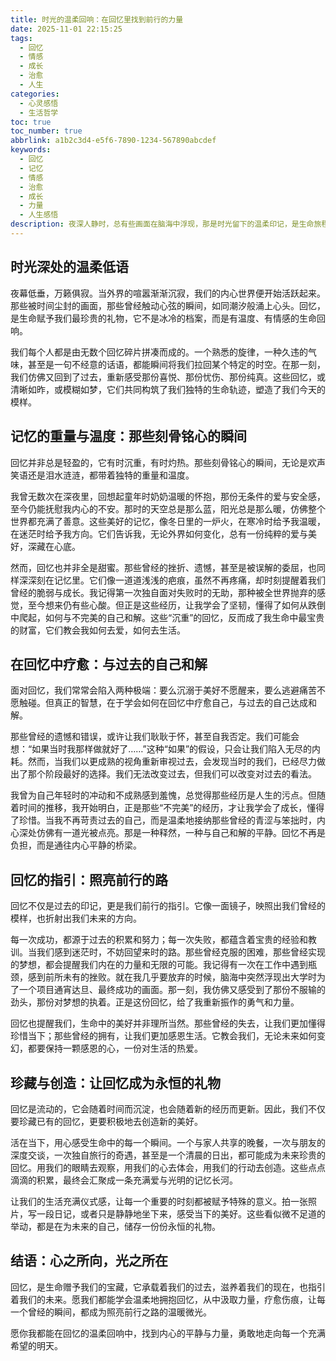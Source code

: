```yaml
---
title: 时光的温柔回响：在回忆里找到前行的力量
date: 2025-11-01 22:15:25
tags:
  - 回忆
  - 情感
  - 成长
  - 治愈
  - 人生
categories:
  - 心灵感悟
  - 生活哲学
toc: true
toc_number: true
abbrlink: a1b2c3d4-e5f6-7890-1234-567890abcdef
keywords:
  - 回忆
  - 记忆
  - 情感
  - 治愈
  - 成长
  - 力量
  - 人生感悟
description: 夜深人静时，总有些画面在脑海中浮现，那是时光留下的温柔印记，是生命旅程中不可磨灭的篇章。回忆，不仅仅是对过去的追溯，更是我们与自己对话的方式，是疗愈伤痕、汲取力量的源泉。它像一盏盏微光，照亮我们来时的路，也指引着我们走向更远的远方。今天，让我们一起走进回忆的深处，感受它带来的温暖与启迪。
---
```


## 时光深处的温柔低语

夜幕低垂，万籁俱寂。当外界的喧嚣渐渐沉寂，我们的内心世界便开始活跃起来。那些被时间尘封的画面，那些曾经触动心弦的瞬间，如同潮汐般涌上心头。回忆，是生命赋予我们最珍贵的礼物，它不是冰冷的档案，而是有温度、有情感的生命回响。

我们每个人都是由无数个回忆碎片拼凑而成的。一个熟悉的旋律，一种久违的气味，甚至是一句不经意的话语，都能瞬间将我们拉回某个特定的时空。在那一刻，我们仿佛又回到了过去，重新感受那份喜悦、那份忧伤、那份纯真。这些回忆，或清晰如昨，或模糊如梦，它们共同构筑了我们独特的生命轨迹，塑造了我们今天的模样。

## 记忆的重量与温度：那些刻骨铭心的瞬间

回忆并非总是轻盈的，它有时沉重，有时灼热。那些刻骨铭心的瞬间，无论是欢声笑语还是泪水涟涟，都带着独特的重量和温度。

我曾无数次在深夜里，回想起童年时奶奶温暖的怀抱，那份无条件的爱与安全感，至今仍能抚慰我内心的不安。那时的天空总是那么蓝，阳光总是那么暖，仿佛整个世界都充满了善意。这些美好的记忆，像冬日里的一炉火，在寒冷时给予我温暖，在迷茫时给予我方向。它们告诉我，无论外界如何变化，总有一份纯粹的爱与美好，深藏在心底。

然而，回忆也并非全是甜蜜。那些曾经的挫折、遗憾，甚至是被误解的委屈，也同样深深刻在记忆里。它们像一道道浅浅的疤痕，虽然不再疼痛，却时刻提醒着我们曾经的脆弱与成长。我记得第一次独自面对失败时的无助，那种被全世界抛弃的感觉，至今想来仍有些心酸。但正是这些经历，让我学会了坚韧，懂得了如何从跌倒中爬起，如何与不完美的自己和解。这些“沉重”的回忆，反而成了我生命中最宝贵的财富，它们教会我如何去爱，如何去生活。

## 在回忆中疗愈：与过去的自己和解

面对回忆，我们常常会陷入两种极端：要么沉溺于美好不愿醒来，要么逃避痛苦不愿触碰。但真正的智慧，在于学会如何在回忆中疗愈自己，与过去的自己达成和解。

那些曾经的遗憾和错误，或许让我们耿耿于怀，甚至自我否定。我们可能会想：“如果当时我那样做就好了……”这种“如果”的假设，只会让我们陷入无尽的内耗。然而，当我们以更成熟的视角重新审视过去，会发现当时的我们，已经尽力做出了那个阶段最好的选择。我们无法改变过去，但我们可以改变对过去的看法。

我曾为自己年轻时的冲动和不成熟感到羞愧，总觉得那些经历是人生的污点。但随着时间的推移，我开始明白，正是那些“不完美”的经历，才让我学会了成长，懂得了珍惜。当我不再苛责过去的自己，而是温柔地接纳那些曾经的青涩与笨拙时，内心深处仿佛有一道光被点亮。那是一种释然，一种与自己和解的平静。回忆不再是负担，而是通往内心平静的桥梁。

## 回忆的指引：照亮前行的路

回忆不仅是过去的印记，更是我们前行的指引。它像一面镜子，映照出我们曾经的模样，也折射出我们未来的方向。

每一次成功，都源于过去的积累和努力；每一次失败，都蕴含着宝贵的经验和教训。当我们感到迷茫时，不妨回望来时的路。那些曾经克服的困难，那些曾经实现的梦想，都会提醒我们内在的力量和无限的可能。我记得有一次在工作中遇到瓶颈，感到前所未有的挫败。就在我几乎要放弃的时候，脑海中突然浮现出大学时为了一个项目通宵达旦、最终成功的画面。那一刻，我仿佛又感受到了那份不服输的劲头，那份对梦想的执着。正是这份回忆，给了我重新振作的勇气和力量。

回忆也提醒我们，生命中的美好并非理所当然。那些曾经的失去，让我们更加懂得珍惜当下；那些曾经的拥有，让我们更加感恩生活。它教会我们，无论未来如何变幻，都要保持一颗感恩的心，一份对生活的热爱。

## 珍藏与创造：让回忆成为永恒的礼物

回忆是流动的，它会随着时间而沉淀，也会随着新的经历而更新。因此，我们不仅要珍藏已有的回忆，更要积极地去创造新的美好。

活在当下，用心感受生命中的每一个瞬间。一个与家人共享的晚餐，一次与朋友的深度交谈，一次独自旅行的奇遇，甚至是一个清晨的日出，都可能成为未来珍贵的回忆。用我们的眼睛去观察，用我们的心去体会，用我们的行动去创造。这些点点滴滴的积累，最终会汇聚成一条充满爱与光明的记忆长河。

让我们的生活充满仪式感，让每一个重要的时刻都被赋予特殊的意义。拍一张照片，写一段日记，或者只是静静地坐下来，感受当下的美好。这些看似微不足道的举动，都是在为未来的自己，储存一份份永恒的礼物。

## 结语：心之所向，光之所在

回忆，是生命赠予我们的宝藏，它承载着我们的过去，滋养着我们的现在，也指引着我们的未来。愿我们都能学会温柔地拥抱回忆，从中汲取力量，疗愈伤痕，让每一个曾经的瞬间，都成为照亮前行之路的温暖微光。

愿你我都能在回忆的温柔回响中，找到内心的平静与力量，勇敢地走向每一个充满希望的明天。